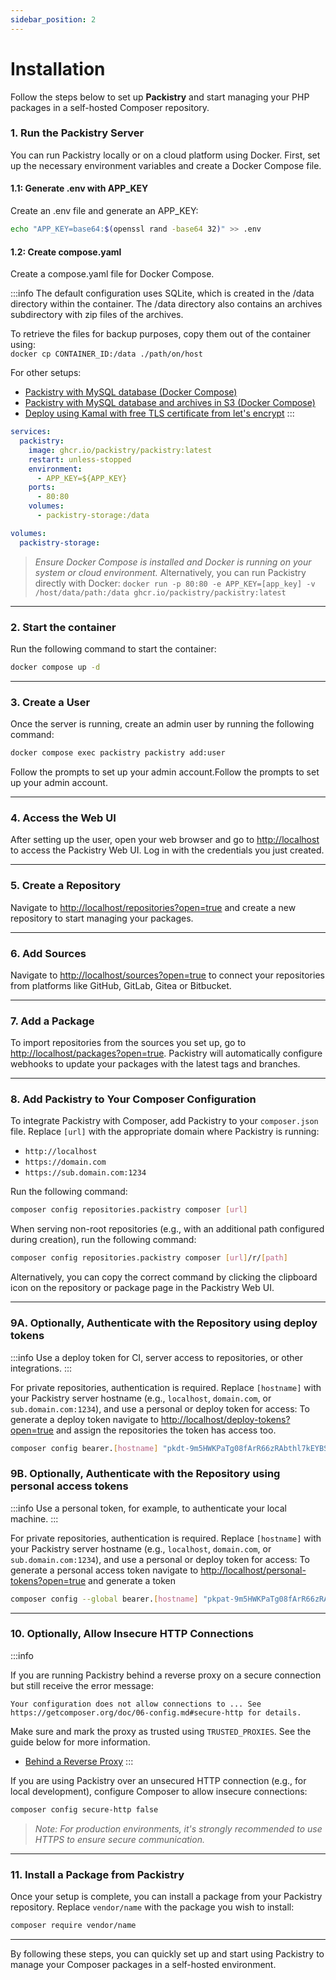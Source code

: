 ```yaml
---
sidebar_position: 2
---
```

# Installation

Follow the steps below to set up **Packistry** and start managing your PHP packages in a self-hosted Composer repository.

### 1. Run the Packistry Server

You can run Packistry locally or on a cloud platform using Docker. First, set up the necessary environment variables and create a Docker Compose file.

#### 1.1: Generate .env with APP_KEY

Create an .env file and generate an APP_KEY:

```bash
echo "APP_KEY=base64:$(openssl rand -base64 32)" >> .env
```

#### 1.2: Create compose.yaml

Create a compose.yaml file for Docker Compose.

:::info
The default configuration uses SQLite, which is created in the /data directory within the container. The /data directory also contains an archives subdirectory with zip files of the archives.

To retrieve the files for backup purposes, copy them out of the container using:  
`docker cp CONTAINER_ID:/data ./path/on/host`

For other setups:
- [Packistry with MySQL database (Docker Compose)](guides/mysql.md)
- [Packistry with MySQL database and archives in S3 (Docker Compose)](guides/store-archives-s3.md)
- [Deploy using Kamal with free TLS certificate from let's encrypt](guides/kamal.md)
:::

```yaml title="compose.yaml"
services:
  packistry:
    image: ghcr.io/packistry/packistry:latest
    restart: unless-stopped
    environment:
      - APP_KEY=${APP_KEY}
    ports:
      - 80:80
    volumes:
      - packistry-storage:/data

volumes:
  packistry-storage:
```

> _Ensure Docker Compose is installed and Docker is running on your system or cloud environment._
> Alternatively, you can run Packistry directly with Docker: `docker run -p 80:80 -e APP_KEY=[app_key] -v /host/data/path:/data ghcr.io/packistry/packistry:latest`
---

### 2. Start the container

Run the following command to start the container:

```bash
docker compose up -d
```
---

### 3. Create a User

Once the server is running, create an admin user by running the following command:

```bash
docker compose exec packistry packistry add:user
```

Follow the prompts to set up your admin account.Follow the prompts to set up your admin account.

---

### 4. Access the Web UI

After setting up the user, open your web browser and go to [http://localhost](https://localhost) to access the Packistry Web UI. Log in with the credentials you just created.

---

### 5. Create a Repository

Navigate to [http://localhost/repositories?open=true](http://localhost/repositories?open=true) and create a new repository to start managing your packages.

---

### 6. Add Sources

Navigate to [http://localhost/sources?open=true](http://localhost/sources?open=true) to connect your repositories from platforms like GitHub, GitLab, Gitea or Bitbucket.

---

### 7. Add a Package

To import repositories from the sources you set up, go to [http://localhost/packages?open=true](http://localhost/packages?open=true). Packistry will automatically configure webhooks to update your packages with the latest tags and branches.

---

### 8. Add Packistry to Your Composer Configuration

To integrate Packistry with Composer, add Packistry to your `composer.json` file. Replace `[url]` with the appropriate domain where Packistry is running:

- `http://localhost`
- `https://domain.com`
- `https://sub.domain.com:1234`

Run the following command:

```bash
composer config repositories.packistry composer [url]
```

When serving non-root repositories (e.g., with an additional path configured during creation), run the following command:

```bash
composer config repositories.packistry composer [url]/r/[path]
```

Alternatively, you can copy the correct command by clicking the clipboard icon on the repository or package page in the Packistry Web UI.

---

### 9A. Optionally, Authenticate with the Repository using deploy tokens

:::info
Use a deploy token for CI, server access to repositories, or other integrations.
:::

For private repositories, authentication is required. Replace `[hostname]` with your Packistry server hostname (e.g., `localhost`, `domain.com`, or `sub.domain.com:1234`), and use a personal or deploy token for access:
To generate a deploy token navigate to [http://localhost/deploy-tokens?open=true](http://localhost/deploy-tokens?open=true) and assign the repositories the token has access too.

```bash
composer config bearer.[hostname] "pkdt-9m5HWKPaTg08fArR66zRAbthl7kEYBSIoxByltwibeb01ebf"
```

### 9B. Optionally, Authenticate with the Repository using personal access tokens
:::info
Use a personal token, for example, to authenticate your local machine.
:::

For private repositories, authentication is required. Replace `[hostname]` with your Packistry server hostname (e.g., `localhost`, `domain.com`, or `sub.domain.com:1234`), and use a personal or deploy token for access:
To generate a personal access token navigate to [http://localhost/personal-tokens?open=true](http://localhost/personal-tokens?open=true) and generate a token

```bash
composer config --global bearer.[hostname] "pkpat-9m5HWKPaTg08fArR66zRAbthl7kEYBSIoxByltwibeb01ebf"
```

---

### 10. Optionally, Allow Insecure HTTP Connections

:::info

If you are running Packistry behind a reverse proxy on a secure connection but still receive the error message: 

`Your configuration does not allow connections to ... See https://getcomposer.org/doc/06-config.md#secure-http for details.`  

Make sure and mark the proxy as trusted using `TRUSTED_PROXIES`. See the guide below for more information.

- [Behind a Reverse Proxy](guides/behind-a-reverse-proxy.md)
:::

If you are using Packistry over an unsecured HTTP connection (e.g., for local development), configure Composer to allow insecure connections:

```bash
composer config secure-http false
```

> _Note: For production environments, it's strongly recommended to use HTTPS to ensure secure communication._

---

### 11. Install a Package from Packistry

Once your setup is complete, you can install a package from your Packistry repository. Replace `vendor/name` with the package you wish to install:

```bash
composer require vendor/name
```

---

By following these steps, you can quickly set up and start using Packistry to manage your Composer packages in a self-hosted environment.
